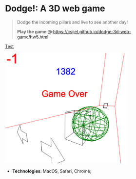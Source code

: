 # Dodge!: A 3D web game

> Dodge the incoming pillars and live to see another day!
> 
> **Play the game @**:<a href="gitpages">https://csjiet.github.io/dodge-3d-web-game/hw5.html</a>

[Test](https://csjiet.github.io/dodge-3d-web-game/hw5.html)

<img src="./smashed.png" width=400>

- **Technologies**: MacOS, Safari, Chrome;



